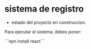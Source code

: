 <h1> sistema de registro</h1>

- estado del proyecto en construccion.

Para ejecutar el sistema, debes poner:

´´´npn install react´´´
